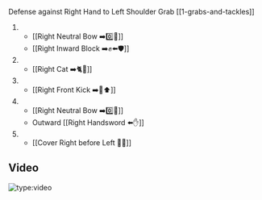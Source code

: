 Defense against Right Hand to Left Shoulder Grab
[[1-grabs-and-tackles]]

1.  - [[Right Neutral Bow ➡️0️⃣🦶]]
    - [[Right Inward Block ➡️✊⬅️🛡️]]
2.  - [[Right Cat ➡️🐈🦶]]
3.  - [[Right Front Kick ➡️🦶⬆️]]
4.  - [[Right Neutral Bow ➡️0️⃣🦶]]
    - Outward [[Right Handsword ⬅️✋]]
5.  - [[Cover Right before Left 🦶🔄]]

## Video

![type:video](https://www.youtube.com/embed/IXZ6kr4VHQw?start=46&end=62)

